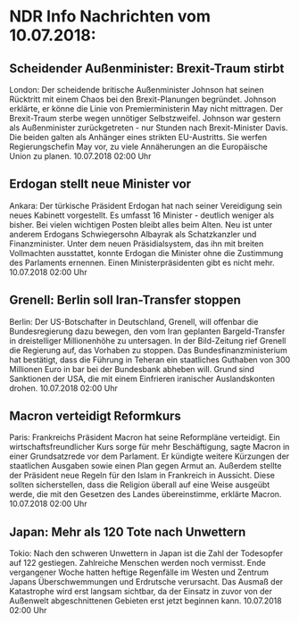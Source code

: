 # NDR Info Nachrichten vom 10.07.2018:


## Scheidender Außenminister: Brexit-Traum stirbt
London: Der scheidende britische Außenminister Johnson hat seinen Rücktritt mit einem Chaos bei den Brexit-Planungen begründet. Johnson erklärte, er könne die Linie von Premierministerin May nicht mittragen. Der Brexit-Traum sterbe wegen unnötiger Selbstzweifel. Johnson war gestern als Außenminister zurückgetreten - nur Stunden nach Brexit-Minister Davis. Die beiden galten als Anhänger eines strikten EU-Austritts. Sie werfen Regierungschefin May vor, zu viele Annäherungen an die Europäische Union zu planen. 10.07.2018 02:00 Uhr 

## Erdogan stellt neue Minister vor
Ankara: Der türkische Präsident Erdogan hat nach seiner Vereidigung sein neues Kabinett vorgestellt. Es umfasst 16 Minister - deutlich weniger als bisher. Bei vielen wichtigen Posten bleibt alles beim Alten. Neu ist unter anderem Erdogans Schwiegersohn Albayrak als Schatzkanzler und Finanzminister. Unter dem neuen Präsidialsystem, das ihn mit breiten Vollmachten ausstattet, konnte Erdogan die Minister ohne die Zustimmung des Parlaments ernennen. Einen Ministerpräsidenten gibt es nicht mehr. 10.07.2018 02:00 Uhr 

## Grenell: Berlin soll Iran-Transfer stoppen
Berlin: Der US-Botschafter in Deutschland, Grenell, will offenbar die Bundesregierung dazu bewegen, den vom Iran geplanten Bargeld-Transfer in dreistelliger Millionenhöhe zu untersagen. In der Bild-Zeitung rief Grenell die Regierung auf, das Vorhaben zu stoppen. Das Bundesfinanzministerium hat bestätigt, dass die Führung in Teheran ein staatliches Guthaben von 300 Millionen Euro in bar bei der Bundesbank abheben will. Grund sind Sanktionen der USA, die mit einem Einfrieren iranischer Auslandskonten drohen. 10.07.2018 02:00 Uhr 

## Macron verteidigt Reformkurs
Paris:	Frankreichs Präsident Macron hat seine Reformpläne verteidigt. Ein wirtschaftsfreundlicher Kurs sorge für mehr Beschäftigung, sagte Macron in einer Grundsatzrede vor dem Parlament. Er kündigte weitere Kürzungen der staatlichen Ausgaben sowie einen Plan gegen Armut an. Außerdem stellte der Präsident neue Regeln für den Islam in Frankreich in Aussicht. Diese sollten sicherstellen, dass die Religion überall auf eine Weise ausgeübt werde, die mit den Gesetzen des Landes übereinstimme, erklärte Macron. 10.07.2018 02:00 Uhr 

## Japan: Mehr als 120 Tote nach Unwettern
Tokio: Nach den schweren Unwettern in Japan ist die Zahl der Todesopfer auf 122 gestiegen. Zahlreiche Menschen werden noch vermisst. Ende vergangener Woche hatten heftige Regenfälle im Westen und Zentrum Japans Überschwemmungen und Erdrutsche verursacht. Das Ausmaß der Katastrophe wird erst langsam sichtbar, da der Einsatz in zuvor von der Außenwelt abgeschnittenen Gebieten erst jetzt beginnen kann. 10.07.2018 02:00 Uhr 

